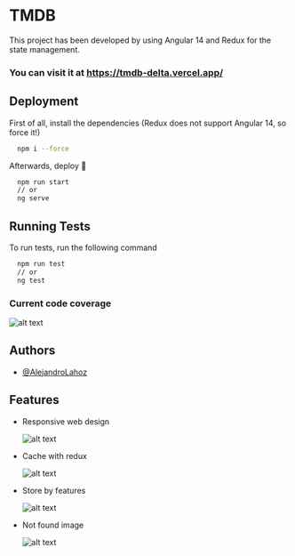 # TMDB

This project has been developed by using Angular 14 and Redux for the state management.

### You can visit it at https://tmdb-delta.vercel.app/

## Deployment

First of all, install the dependencies (Redux does not support Angular 14, so force it!)

```bash
  npm i --force
```

Afterwards, deploy 🚀

```bash
  npm run start
  // or
  ng serve
```

## Running Tests

To run tests, run the following command

```bash
  npm run test
  // or
  ng test
```

### Current code coverage

![alt text](https://i.ibb.co/sKGny37/Captura.png)

## Authors

- [@AlejandroLahoz](https://github.com/AlejandroLahoz)

## Features

- Responsive web design

  ![alt text](https://i.ibb.co/zxVCKg7/3725333a-ac82-4c5e-a703-76b91be4f748.jpg)

- Cache with redux

  ![alt text](https://i.ibb.co/nkvRpy2/code.png)

- Store by features

  ![alt text](https://i.ibb.co/zxnF0V1/code.png)

- Not found image

  ![alt text](https://i.ibb.co/YZFjRZx/notfound.jpg)
